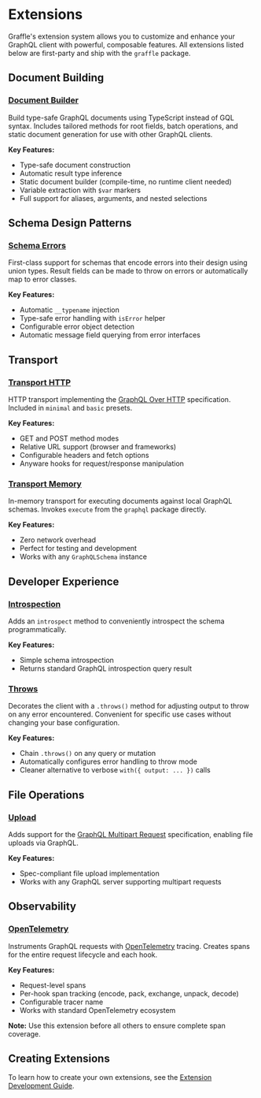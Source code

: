 # Extensions

Graffle's extension system allows you to customize and enhance your GraphQL client with powerful, composable features. All extensions listed below are first-party and ship with the `graffle` package.

## Document Building

### [Document Builder](./document-builder.md)

Build type-safe GraphQL documents using TypeScript instead of GQL syntax. Includes tailored methods for root fields, batch operations, and static document generation for use with other GraphQL clients.

**Key Features:**
- Type-safe document construction
- Automatic result type inference
- Static document builder (compile-time, no runtime client needed)
- Variable extraction with `$var` markers
- Full support for aliases, arguments, and nested selections

## Schema Design Patterns

### [Schema Errors](./schema-errors.md)

First-class support for schemas that encode errors into their design using union types. Result fields can be made to throw on errors or automatically map to error classes.

**Key Features:**
- Automatic `__typename` injection
- Type-safe error handling with `isError` helper
- Configurable error object detection
- Automatic message field querying from error interfaces

## Transport

### [Transport HTTP](./transport-http.md)

HTTP transport implementing the [GraphQL Over HTTP](https://github.com/graphql/graphql-over-http) specification. Included in `minimal` and `basic` presets.

**Key Features:**
- GET and POST method modes
- Relative URL support (browser and frameworks)
- Configurable headers and fetch options
- Anyware hooks for request/response manipulation

### [Transport Memory](./transport-memory.md)

In-memory transport for executing documents against local GraphQL schemas. Invokes `execute` from the `graphql` package directly.

**Key Features:**
- Zero network overhead
- Perfect for testing and development
- Works with any `GraphQLSchema` instance

## Developer Experience

### [Introspection](./introspection.md)

Adds an `introspect` method to conveniently introspect the schema programmatically.

**Key Features:**
- Simple schema introspection
- Returns standard GraphQL introspection query result

### [Throws](./throws.md)

Decorates the client with a `.throws()` method for adjusting output to throw on any error encountered. Convenient for specific use cases without changing your base configuration.

**Key Features:**
- Chain `.throws()` on any query or mutation
- Automatically configures error handling to throw mode
- Cleaner alternative to verbose `with({ output: ... })` calls

## File Operations

### [Upload](./upload.md)

Adds support for the [GraphQL Multipart Request](https://github.com/jaydenseric/graphql-multipart-request-spec) specification, enabling file uploads via GraphQL.

**Key Features:**
- Spec-compliant file upload implementation
- Works with any GraphQL server supporting multipart requests

## Observability

### [OpenTelemetry](./opentelemetry.md)

Instruments GraphQL requests with [OpenTelemetry](https://opentelemetry.io) tracing. Creates spans for the entire request lifecycle and each hook.

**Key Features:**
- Request-level spans
- Per-hook span tracking (encode, pack, exchange, unpack, decode)
- Configurable tracer name
- Works with standard OpenTelemetry ecosystem

**Note:** Use this extension before all others to ensure complete span coverage.

## Creating Extensions

To learn how to create your own extensions, see the [Extension Development Guide](/guides/20_topics/extensions.md).
